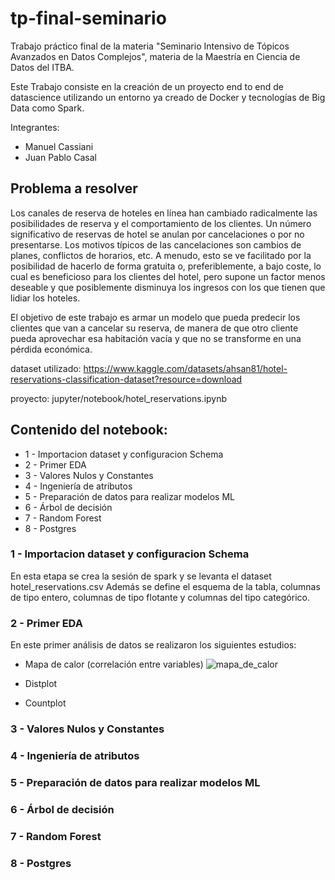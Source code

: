 # tp-final-seminario

Trabajo práctico final de la materia "Seminario Intensivo de Tópicos Avanzados en Datos Complejos", materia de la Maestría en Ciencia de Datos del ITBA. 

Este Trabajo consiste en la creación de un proyecto end to end de datascience utilizando un entorno ya creado de Docker y tecnologías de Big Data como Spark.

Integrantes:
- Manuel Cassiani
- Juan Pablo Casal

## Problema a resolver

Los canales de reserva de hoteles en línea han cambiado radicalmente las posibilidades de reserva y el comportamiento de los clientes. Un número significativo de reservas de hotel se anulan por cancelaciones o por no presentarse. Los motivos típicos de las cancelaciones son cambios de planes, conflictos de horarios, etc. A menudo, esto se ve facilitado por la posibilidad de hacerlo de forma gratuita o, preferiblemente, a bajo coste, lo cual es beneficioso para los clientes del hotel, pero supone un factor menos deseable y que posiblemente disminuya los ingresos con los que tienen que lidiar los hoteles.

El objetivo de este trabajo es armar un modelo que pueda predecir los clientes que van a cancelar su reserva, de manera de que otro cliente pueda aprovechar esa habitación vacía y que no se transforme en una pérdida económica.

dataset utilizado: https://www.kaggle.com/datasets/ahsan81/hotel-reservations-classification-dataset?resource=download

proyecto: jupyter/notebook/hotel_reservations.ipynb

## Contenido del notebook:
* 1 - Importacion dataset y configuracion Schema
* 2 - Primer EDA
* 3 - Valores Nulos y Constantes
* 4 - Ingeniería de atributos
* 5 - Preparación de datos para realizar modelos ML
* 6 - Árbol de decisión
* 7 - Random Forest
* 8 - Postgres

### 1 - Importacion dataset y configuracion Schema

En esta etapa se crea la sesión de spark y se levanta el dataset hotel_reservations.csv
Además se define el esquema de la tabla, columnas de tipo entero, columnas de tipo flotante y columnas del tipo categórico.

### 2 - Primer EDA

En este primer análisis de datos se realizaron los siguientes estudios:

* Mapa de calor (correlación entre variables)
 ![mapa_de_calor](tp-final-seminario/images/img1.png)

* Distplot
* Countplot


### 3 - Valores Nulos y Constantes
### 4 - Ingeniería de atributos
### 5 - Preparación de datos para realizar modelos ML
### 6 - Árbol de decisión
### 7 - Random Forest
### 8 - Postgres



